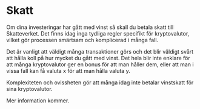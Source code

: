 # Skatt

Om dina investeringar har gått med vinst så skall du betala skatt till Skatteverket. Det finns idag inga tydliga regler specifikt för kryptovalutor, vilket gör processen smärtsam och komplicerad i många fall.

Det är vanligt att väldigt många transaktioner görs och det blir väldigt svårt att hålla koll på hur mycket du gått med vinst. Det hela blir inte enklare för att många kryptovalutor ger en bonus för att man håller dem, eller att man i vissa fall kan få valuta x för att man hålla valuta y.

Komplexiteten och ovissheten gör att många idag inte betalar vinstskatt för sina kryptovalutor.

Mer information kommer.

